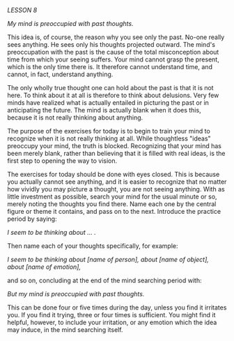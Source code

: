 *LESSON 8*

*My mind is preoccupied with past thoughts.*

This idea is, of course, the reason why you see only the past. No-one really sees anything. He sees only his thoughts projected outward. The mind's preoccupation with the past is the cause of the total misconception about time from which your seeing suffers. Your mind cannot grasp the present, which is the only time there is. It therefore cannot understand time, and cannot, in fact, understand anything.

The only wholly true thought one can hold about the past is that it is not here. To think about it at all is therefore to think about delusions. Very few minds have realized what is actually entailed in picturing the past or in anticipating the future. The mind is actually blank when it does this, because it is not really thinking about anything.

The purpose of the exercises for today is to begin to train your mind to recognize when it is not really thinking at all. While thoughtless "ideas" preoccupy your mind, the truth is blocked. Recognizing that your mind has been merely blank, rather than believing that it is filled with real ideas, is the first step to opening the way to vision.

The exercises for today should be done with eyes closed. This is because you actually cannot see anything, and it is easier to recognize that no matter how vividly you may picture a thought, you are not seeing anything. With as little investment as possible, search your mind for the usual minute or so, merely noting the thoughts you find there. Name each one by the central figure or theme it contains, and pass on to the next. Introduce the practice period by saying:

_I seem to be thinking about ... ._

Then name each of your thoughts specifically, for example:

_I seem to be thinking about [name of person], about [name of object], about [name of emotion],_

and so on, concluding at the end of the mind searching period with:

_But my mind is preoccupied with past thoughts._

This can be done four or five times during the day, unless you find it irritates you. If you find it trying, three or four times is sufficient. You might find it helpful, however, to include your irritation, or any emotion which the idea may induce, in the mind searching itself.